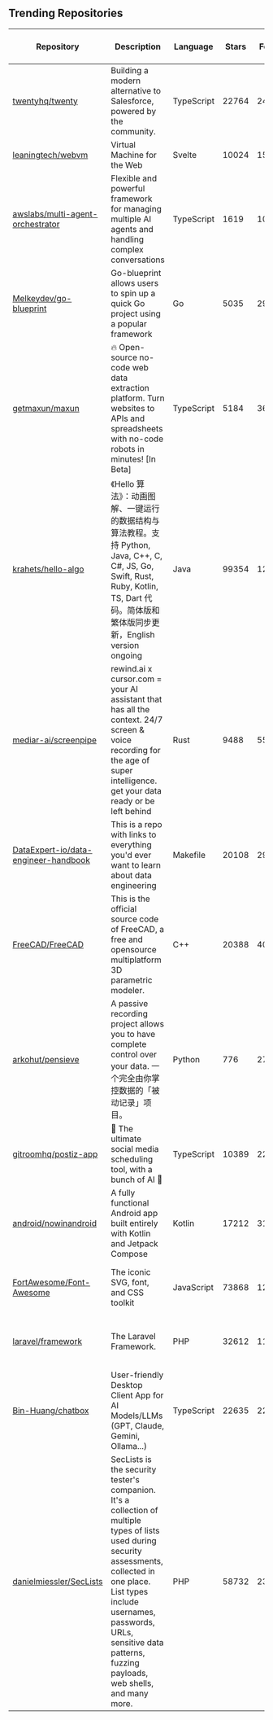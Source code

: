 ## Trending Repositories

| Repository | Description | Language | Stars | Forks | Built By | Current Period Stars |
|------------|-------------|----------|-------|-------|----------|---------------------|
| [twentyhq/twenty](https://github.com/twentyhq/twenty) | Building a modern alternative to Salesforce, powered by the community. | TypeScript | 22764 | 2402 | [charlesBochet](https://github.com/charlesBochet), [lucasbordeau](https://github.com/lucasbordeau), [Weiko](https://github.com/Weiko), [FelixMalfait](https://github.com/FelixMalfait), [bosiraphael](https://github.com/bosiraphael) | 1108 |
| [leaningtech/webvm](https://github.com/leaningtech/webvm) | Virtual Machine for the Web | Svelte | 10024 | 1511 | [alexp-sssup](https://github.com/alexp-sssup), [carlopi](https://github.com/carlopi), [yuri91](https://github.com/yuri91), [sere](https://github.com/sere), [bates64](https://github.com/bates64) | 489 |
| [awslabs/multi-agent-orchestrator](https://github.com/awslabs/multi-agent-orchestrator) | Flexible and powerful framework for managing multiple AI agents and handling complex conversations | TypeScript | 1619 | 105 | [brnaba-aws](https://github.com/brnaba-aws), [cornelcroi](https://github.com/cornelcroi), [hghandri](https://github.com/hghandri), [allaway](https://github.com/allaway) | 281 |
| [Melkeydev/go-blueprint](https://github.com/Melkeydev/go-blueprint) | Go-blueprint allows users to spin up a quick Go project using a popular framework | Go | 5035 | 299 | [Melkeydev](https://github.com/Melkeydev), [Ujstor](https://github.com/Ujstor), [tylermeekel](https://github.com/tylermeekel), [actions-user](https://github.com/actions-user), [MitchellBerend](https://github.com/MitchellBerend) | 102 |
| [getmaxun/maxun](https://github.com/getmaxun/maxun) | 🔥 Open-source no-code web data extraction platform. Turn websites to APIs and spreadsheets with no-code robots in minutes! [In Beta] | TypeScript | 5184 | 360 | [amhsirak](https://github.com/amhsirak), [naveenpan09](https://github.com/naveenpan09), [RohitR311](https://github.com/RohitR311), [HarshGID100](https://github.com/HarshGID100), [eltociear](https://github.com/eltociear) | 102 |
| [krahets/hello-algo](https://github.com/krahets/hello-algo) | 《Hello 算法》：动画图解、一键运行的数据结构与算法教程。支持 Python, Java, C++, C, C#, JS, Go, Swift, Rust, Ruby, Kotlin, TS, Dart 代码。简体版和繁体版同步更新，English version ongoing | Java | 99354 | 12526 | [krahets](https://github.com/krahets), [justin-tse](https://github.com/justin-tse), [coderonion](https://github.com/coderonion), [nuomi1](https://github.com/nuomi1), [Gonglja](https://github.com/Gonglja) | 206 |
| [mediar-ai/screenpipe](https://github.com/mediar-ai/screenpipe) | rewind.ai x cursor.com = your AI assistant that has all the context. 24/7 screen & voice recording for the age of super intelligence. get your data ready or be left behind | Rust | 9488 | 551 | [louis030195](https://github.com/louis030195), [m13v](https://github.com/m13v), [Neptune650](https://github.com/Neptune650), [EzraEllette](https://github.com/EzraEllette) | 277 |
| [DataExpert-io/data-engineer-handbook](https://github.com/DataExpert-io/data-engineer-handbook) | This is a repo with links to everything you'd ever want to learn about data engineering | Makefile | 20108 | 2975 | [EcZachly](https://github.com/EcZachly), [liyin2015](https://github.com/liyin2015), [Adesoji1](https://github.com/Adesoji1), [evil-in](https://github.com/evil-in), [sspaeti](https://github.com/sspaeti) | 752 |
| [FreeCAD/FreeCAD](https://github.com/FreeCAD/FreeCAD) | This is the official source code of FreeCAD, a free and opensource multiplatform 3D parametric modeler. | C++ | 20388 | 4091 | [wwmayer](https://github.com/wwmayer), [yorikvanhavre](https://github.com/yorikvanhavre), [berndhahnebach](https://github.com/berndhahnebach), [chennes](https://github.com/chennes), [WandererFan](https://github.com/WandererFan) | 170 |
| [arkohut/pensieve](https://github.com/arkohut/pensieve) | A passive recording project allows you to have complete control over your data. 一个完全由你掌控数据的「被动记录」项目。 | Python | 776 | 27 | [arkohut](https://github.com/arkohut) | 64 |
| [gitroomhq/postiz-app](https://github.com/gitroomhq/postiz-app) | 📨 The ultimate social media scheduling tool, with a bunch of AI 🤖 | TypeScript | 10389 | 2251 | [jamesread](https://github.com/jamesread), [nevo-david](https://github.com/nevo-david), [garrrikkotua](https://github.com/garrrikkotua), [jonathan-irvin](https://github.com/jonathan-irvin), [Ansh-Sonkusare](https://github.com/Ansh-Sonkusare) | 167 |
| [android/nowinandroid](https://github.com/android/nowinandroid) | A fully functional Android app built entirely with Kotlin and Jetpack Compose | Kotlin | 17212 | 3132 | [dturner](https://github.com/dturner), [SimonMarquis](https://github.com/SimonMarquis), [alexvanyo](https://github.com/alexvanyo), [tunjid](https://github.com/tunjid), [mlykotom](https://github.com/mlykotom) | 35 |
| [FortAwesome/Font-Awesome](https://github.com/FortAwesome/Font-Awesome) | The iconic SVG, font, and CSS toolkit | JavaScript | 73868 | 12196 | [robmadole](https://github.com/robmadole), [tagliala](https://github.com/tagliala), [deathnfudge](https://github.com/deathnfudge), [sensibleworld](https://github.com/sensibleworld), [winterrocks](https://github.com/winterrocks) | 31 |
| [laravel/framework](https://github.com/laravel/framework) | The Laravel Framework. | PHP | 32612 | 11035 | [taylorotwell](https://github.com/taylorotwell), [GrahamCampbell](https://github.com/GrahamCampbell), [driesvints](https://github.com/driesvints), [TBlindaruk](https://github.com/TBlindaruk), [themsaid](https://github.com/themsaid) | 12 |
| [Bin-Huang/chatbox](https://github.com/Bin-Huang/chatbox) | User-friendly Desktop Client App for AI Models/LLMs (GPT, Claude, Gemini, Ollama...) | TypeScript | 22635 | 2257 | [Bin-Huang](https://github.com/Bin-Huang), [hiNISAL](https://github.com/hiNISAL), [joegoldin](https://github.com/joegoldin), [paddingme](https://github.com/paddingme), [liuzesen](https://github.com/liuzesen) | 191 |
| [danielmiessler/SecLists](https://github.com/danielmiessler/SecLists) | SecLists is the security tester's companion. It's a collection of multiple types of lists used during security assessments, collected in one place. List types include usernames, passwords, URLs, sensitive data patterns, fuzzing payloads, web shells, and many more. | PHP | 58732 | 23936 | [g0tmi1k](https://github.com/g0tmi1k), [throwaway-people](https://github.com/throwaway-people), [danielmiessler](https://github.com/danielmiessler), [molangning](https://github.com/molangning) | 37 |
